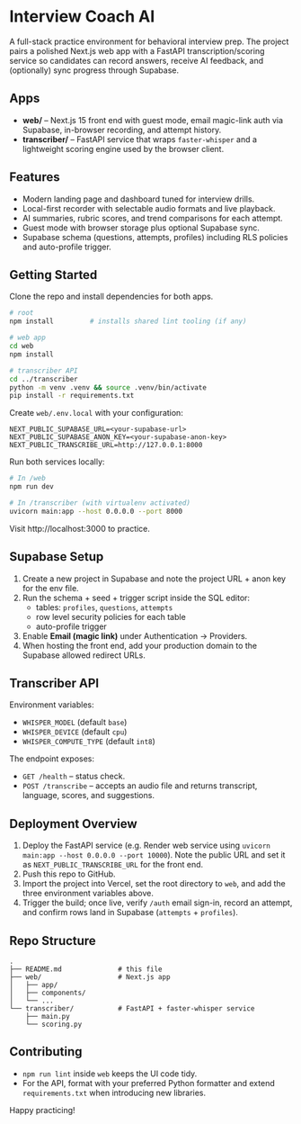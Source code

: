 # Interview Coach AI

A full-stack practice environment for behavioral interview prep. The project pairs a polished Next.js web app with a FastAPI transcription/scoring service so candidates can record answers, receive AI feedback, and (optionally) sync progress through Supabase.

## Apps

- **web/** – Next.js 15 front end with guest mode, email magic-link auth via Supabase, in-browser recording, and attempt history.
- **transcriber/** – FastAPI service that wraps `faster-whisper` and a lightweight scoring engine used by the browser client.

## Features

- Modern landing page and dashboard tuned for interview drills.
- Local-first recorder with selectable audio formats and live playback.
- AI summaries, rubric scores, and trend comparisons for each attempt.
- Guest mode with browser storage plus optional Supabase sync.
- Supabase schema (questions, attempts, profiles) including RLS policies and auto-profile trigger.

## Getting Started

Clone the repo and install dependencies for both apps.

```bash
# root
npm install         # installs shared lint tooling (if any)

# web app
cd web
npm install

# transcriber API
cd ../transcriber
python -m venv .venv && source .venv/bin/activate
pip install -r requirements.txt
```

Create `web/.env.local` with your configuration:

```
NEXT_PUBLIC_SUPABASE_URL=<your-supabase-url>
NEXT_PUBLIC_SUPABASE_ANON_KEY=<your-supabase-anon-key>
NEXT_PUBLIC_TRANSCRIBE_URL=http://127.0.0.1:8000
```

Run both services locally:

```bash
# In /web
npm run dev

# In /transcriber (with virtualenv activated)
uvicorn main:app --host 0.0.0.0 --port 8000
```

Visit http://localhost:3000 to practice.

## Supabase Setup

1. Create a new project in Supabase and note the project URL + anon key for the env file.
2. Run the schema + seed + trigger script inside the SQL editor:
   - tables: `profiles`, `questions`, `attempts`
   - row level security policies for each table
   - auto-profile trigger
3. Enable **Email (magic link)** under Authentication → Providers.
4. When hosting the front end, add your production domain to the Supabase allowed redirect URLs.

## Transcriber API

Environment variables:

- `WHISPER_MODEL` (default `base`)
- `WHISPER_DEVICE` (default `cpu`)
- `WHISPER_COMPUTE_TYPE` (default `int8`)

The endpoint exposes:

- `GET /health` – status check.
- `POST /transcribe` – accepts an audio file and returns transcript, language, scores, and suggestions.

## Deployment Overview

1. Deploy the FastAPI service (e.g. Render web service using `uvicorn main:app --host 0.0.0.0 --port 10000`). Note the public URL and set it as `NEXT_PUBLIC_TRANSCRIBE_URL` for the front end.
2. Push this repo to GitHub.
3. Import the project into Vercel, set the root directory to `web`, and add the three environment variables above.
4. Trigger the build; once live, verify `/auth` email sign-in, record an attempt, and confirm rows land in Supabase (`attempts` + `profiles`).

## Repo Structure

```
.
├── README.md              # this file
├── web/                   # Next.js app
│   ├── app/
│   ├── components/
│   └── ...
└── transcriber/           # FastAPI + faster-whisper service
    ├── main.py
    └── scoring.py
```

## Contributing

- `npm run lint` inside `web` keeps the UI code tidy.
- For the API, format with your preferred Python formatter and extend `requirements.txt` when introducing new libraries.

Happy practicing!
